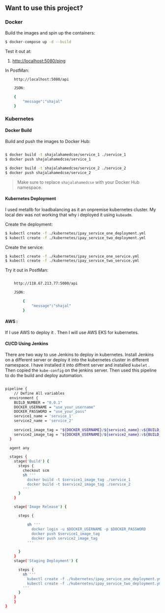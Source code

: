 
## Want to use this project?

### Docker

Build the images and spin up the containers:

```sh
$ docker-compose up -d --build
```



Test it out at:

1. [http://localhost:5080/ping](http://localhost:5080/ping)

In PostMan:
```sh
    http://localhost:5080/api

    JSON:

    {
	    "message":"shajal"
    }
```

### Kubernetes

#### Docker Build

Build and push the images to Docker Hub:

```sh

$ docker build -t shajalahamedcse/service_1 ./service_1
$ docker push shajalahamedcse/service_1

$ docker build -t shajalahamedcse/service_2 ./service_2
$ docker push shajalahamedcse/service_2


```

> Make sure to replace `shajalahamedcse` with your Docker Hub namespace.

#### Kubernetes Deployment

I used metallb for loadbalancing as it an onpremise kubernetes cluster. My local dev was not working that why i deployed it using `kubeadm`.

Create the deployment:

```sh
$ kubectl create -f ./kubernetes/ipay_service_one_deployment.yml
$ kubectl create -f ./kubernetes/ipay_service_two_deployment.yml
```

Create the service:

```sh
$ kubectl create -f ./kubernetes/ipay_service_one_service.yml
$ kubectl create -f ./kubernetes/ipay_service_two_service.yml

```


Try it out in PostMan:

```sh

    http://118.67.213.77:5000/api

    JSON:

        {
	        "message":"shajal"
        }
```


#### AWS :

If I use AWS to deploy it . Then I will use AWS EKS for kubernetes.


#### CI/CD Using Jenkins

There are two way to use Jenkins to deploy in kubernetes. Install Jenkins on a different server or deploy it into the kubernetes cluster in different namespace. I have installed it into diffrent server and installed `kubelet` . Then copied the `kube-config` on the jenkins server. Then used this pipeline to do the build and deploy automation.

```sh

pipeline {
    // Define All variables
  environment {
    BUILD_NUMBER = "0.0.1"
    DOCKER_USERNAME = "use_your_username"
    DOCKER_PASSWORD = "use_your_pass"
    service1_name = 'service_1'
	service2_name = 'service_2'
    
	service1_image_tag = "${DOCKER_USERNAME}/${service1_name}:v${BUILD_NUMBER}"
	service2_image_tag = "${DOCKER_USERNAME}/${service2_name}:v${BUILD_NUMBER}"
  }

  agent any

  stages {
    stage('Build') {
      steps {
        checkout scm
        sh '''
          docker build -t $service1_image_tag ./service_1
          docker build -t $service2_image_tag ./service_2
        '''
      }
    }

    stage('Image Release') {

      steps {

          sh '''
            docker login -u $DOCKER_USERNAME -p $DOCKER_PASSWORD
            docker push $service1_image_tag
            docker push service2_image_tag
          '''

      }
    }
    stage('Staging Deployment') {

      steps {
        sh '''
          kubectl create -f ./kubernetes/ipay_service_one_deployment.yml
          kubectl create -f ./kubernetes/ipay_service_two_deployment.yml
        '''
      }
    }
    }
}
```